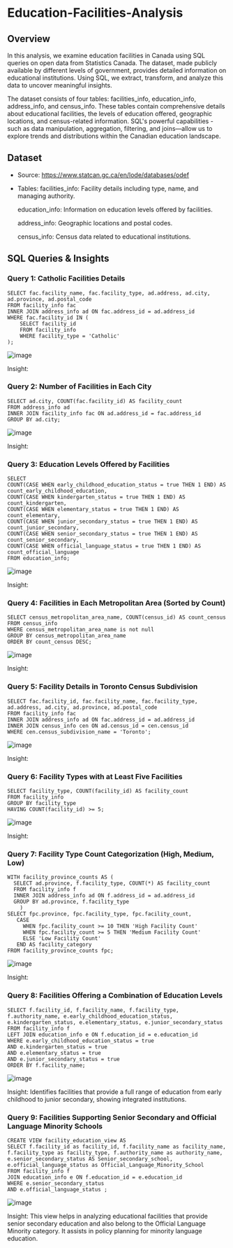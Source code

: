 # Education-Facilities-Analysis

## Overview
In this analysis, we examine education facilities in Canada using SQL queries on open data from Statistics Canada. The dataset, made publicly available by different levels of government, provides detailed information on educational institutions. Using SQL, we extract, transform, and analyze this data to uncover meaningful insights.

The dataset consists of four tables: facilities_info, education_info, address_info, and census_info. These tables contain comprehensive details about educational facilities, the levels of education offered, geographic locations, and census-related information. SQL's powerful capabilities - such as data manipulation, aggregation, filtering, and joins—allow us to explore trends and distributions within the Canadian education landscape.

## Dataset
* Source: https://www.statcan.gc.ca/en/lode/databases/odef
* Tables:
  facilities_info: Facility details including type, name, and managing authority.

  education_info: Information on education levels offered by facilities.

  address_info: Geographic locations and postal codes.

  census_info: Census data related to educational institutions.

## SQL Queries & Insights

### Query 1: Catholic Facilities Details
    SELECT fac.facility_name, fac.facility_type, ad.address, ad.city, ad.province, ad.postal_code
    FROM facility_info fac
    INNER JOIN address_info ad ON fac.address_id = ad.address_id
    WHERE fac.facility_id IN (
        SELECT facility_id
        FROM facility_info
        WHERE facility_type = 'Catholic'
    );

![image](https://github.com/user-attachments/assets/a9d18f24-6b5a-495f-92bb-a83316e85332)


Insight: 

### Query 2: Number of Facilities in Each City
    SELECT ad.city, COUNT(fac.facility_id) AS facility_count
    FROM address_info ad
    INNER JOIN facility_info fac ON ad.address_id = fac.address_id
    GROUP BY ad.city;

![image](https://github.com/user-attachments/assets/84b3d22d-6a3f-4b96-8738-ab15b1f1cd7a)


Insight:

### Query 3: Education Levels Offered by Facilities
    SELECT
    COUNT(CASE WHEN early_childhood_education_status = true THEN 1 END) AS count_early_childhood_education,
    COUNT(CASE WHEN kindergarten_status = true THEN 1 END) AS count_kindergarten,
    COUNT(CASE WHEN elementary_status = true THEN 1 END) AS count_elementary,
    COUNT(CASE WHEN junior_secondary_status = true THEN 1 END) AS count_junior_secondary,
    COUNT(CASE WHEN senior_secondary_status = true THEN 1 END) AS count_senior_secondary,
    COUNT(CASE WHEN official_language_status = true THEN 1 END) AS count_official_language
    FROM education_info;

![image](https://github.com/user-attachments/assets/1478b3f6-e061-4f54-ae53-cb9ff90eb88f)

Insight: 

### Query 4: Facilities in Each Metropolitan Area (Sorted by Count)
    SELECT census_metropolitan_area_name, COUNT(census_id) AS count_census
    FROM census_info
    WHERE census_metropolitan_area_name is not null
    GROUP BY census_metropolitan_area_name 
    ORDER BY count_census DESC;

![image](https://github.com/user-attachments/assets/4474a6d5-d86b-4dad-997c-0ba999998389)

Insight: 

### Query 5: Facility Details in Toronto Census Subdivision
    SELECT fac.facility_id, fac.facility_name, fac.facility_type, ad.address, ad.city, ad.province, ad.postal_code
    FROM facility_info fac
    INNER JOIN address_info ad ON fac.address_id = ad.address_id
    INNER JOIN census_info cen ON ad.census_id = cen.census_id
    WHERE cen.census_subdivision_name = 'Toronto';

![image](https://github.com/user-attachments/assets/4f42ddc3-d3dd-403a-b7fb-a14a452b123b)

Insight: 

### Query 6: Facility Types with at Least Five Facilities
    SELECT facility_type, COUNT(facility_id) AS facility_count
    FROM facility_info
    GROUP BY facility_type
    HAVING COUNT(facility_id) >= 5;

![image](https://github.com/user-attachments/assets/d343e01e-6269-4485-a681-941048aebc91)

Insight: 

### Query 7: Facility Type Count Categorization (High, Medium, Low)
    WITH facility_province_counts AS (
      SELECT ad.province, f.facility_type, COUNT(*) AS facility_count
      FROM facility_info f
      INNER JOIN address_info ad ON f.address_id = ad.address_id
      GROUP BY ad.province, f.facility_type
        )
    SELECT fpc.province, fpc.facility_type, fpc.facility_count,
       CASE
         WHEN fpc.facility_count >= 10 THEN 'High Facility Count'
         WHEN fpc.facility_count >= 5 THEN 'Medium Facility Count'
         ELSE 'Low Facility Count'
       END AS facility_category
    FROM facility_province_counts fpc;

![image](https://github.com/user-attachments/assets/79c80f12-334a-4eda-83e7-26fd6ae2272a)

Insight: 

### Query 8: Facilities Offering a Combination of Education Levels
    SELECT f.facility_id, f.facility_name, f.facility_type, f.authority_name, e.early_childhood_education_status, e.kindergarten_status, e.elementary_status, e.junior_secondary_status
    FROM facility_info f
    LEFT JOIN education_info e ON f.education_id = e.education_id
    WHERE e.early_childhood_education_status = true
    AND e.kindergarten_status = true
    AND e.elementary_status = true
    AND e.junior_secondary_status = true
    ORDER BY f.facility_name;

![image](https://github.com/user-attachments/assets/334be59d-988c-4eb8-bb1d-3bccd4e6134b)

Insight: Identifies facilities that provide a full range of education from early childhood to junior secondary, showing integrated institutions.

### Query 9: Facilities Supporting Senior Secondary and Official Language Minority Schools
    CREATE VIEW facility_education_view AS
    SELECT f.facility_id as facility_id, f.facility_name as facility_name, f.facility_type as facility_type, f.authority_name as authority_name,
    e.senior_secondary_status AS Senior_secondary_school, e.official_language_status as Official_Language_Minority_School 
    FROM facility_info f
    JOIN education_info e ON f.education_id = e.education_id
    WHERE e.senior_secondary_status 
    AND e.official_language_status ;

![image](https://github.com/user-attachments/assets/fc192b28-6acb-42e8-94b2-6f0699e09e78)

Insight: This view helps in analyzing educational facilities that provide senior secondary education and also belong to the Official Language Minority category. It assists in policy planning for minority language education.



